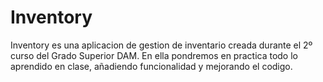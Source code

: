 # Inventory
Inventory es una aplicacion de gestion de inventario creada durante el 2º curso del Grado Superior DAM.
En ella pondremos en practica todo lo aprendido en clase, añadiendo funcionalidad y mejorando el codigo.
